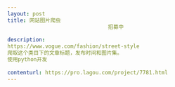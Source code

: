 ```yaml
---                
layout: post       
title: 网站图片爬虫
                                招募中
           
description: 
https://www.vogue.com/fashion/street-style
爬取这个类目下的文章标题，发布时间和图片集。
使用python开发
     
contenturl: https://pro.lagou.com/project/7781.html      
---                 
```

